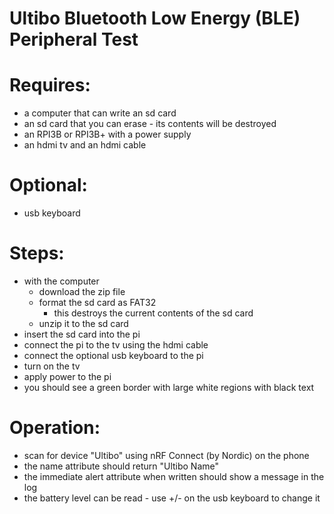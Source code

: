 # Ultibo Bluetooth Low Energy (BLE) Peripheral Test

# Requires:
* a computer that can write an sd card
* an sd card that you can erase - its contents will be destroyed
* an RPI3B or RPI3B+ with a power supply
* an hdmi tv and an hdmi cable

# Optional:
* usb keyboard

# Steps:
* with the computer
    * download the zip file
    * format the sd card as FAT32
        * this destroys the current contents of the sd card
    * unzip it to the sd card
* insert the sd card into the pi
* connect the pi to the tv using the hdmi cable
* connect the optional usb keyboard to the pi
* turn on the tv
* apply power to the pi
* you should see a green border with large white regions with black text

# Operation:
* scan for device "Ultibo" using nRF Connect (by Nordic) on the phone
* the name attribute should return "Ultibo Name"
* the immediate alert attribute when written should show a message in the log
* the battery level can be read - use +/- on the usb keyboard to change it
